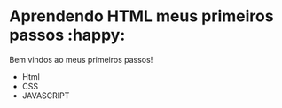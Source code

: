 # Aprendendo HTML meus primeiros passos :happy:





Bem vindos ao meus primeiros passos!

- Html
- CSS
- JAVASCRIPT

